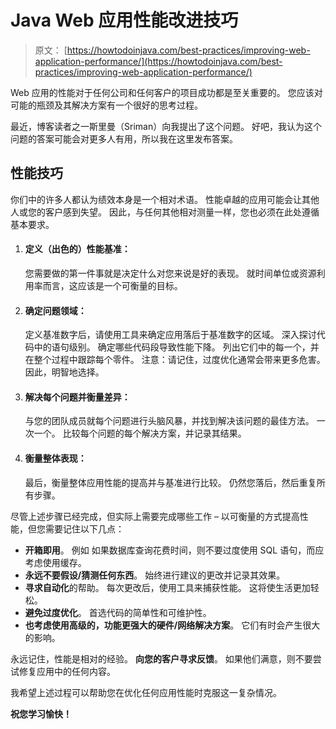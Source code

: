 # Java Web 应用性能改进技巧

> 原文： [https://howtodoinjava.com/best-practices/improving-web-application-performance/](https://howtodoinjava.com/best-practices/improving-web-application-performance/)

Web 应用的性能对于任何公司和任何客户的项目成功都是至关重要的。 您应该对可能的瓶颈及其解决方案有一个很好的思考过程。

最近，博客读者之一斯里曼（Sriman）向我提出了这个问题。 好吧，我认为这个问题的答案可能会对更多人有用，所以我在这里发布答案。

## 性能技巧

你们中的许多人都认为绩效本身是一个相对术语。 性能卓越的应用可能会让其他人或您的客户感到失望。 因此，与任何其他相对测量一样，您也必须在此处遵循基本要求。

1.  #### 定义（出色的）性能基准：

    您需要做的第一件事就是决定什么对您来说是好的表现。 就时间单位或资源利用率而言，这应该是一个可衡量的目标。

2.  #### 确定问题领域：

    定义基准数字后，请使用工具来确定应用落后于基准数字的区域。 深入探讨代码中的语句级别。 确定哪些代码段导致性能下降。 列出它们中的每一个，并在整个过程中跟踪每个零件。 注意：请记住，过度优化通常会带来更多危害。 因此，明智地选择。

3.  #### 解决每个问题并衡量差异：

    与您的团队成员就每个问题进行头脑风暴，并找到解决该问题的最佳方法。 一次一个。 比较每个问题的每个解决方案，并记录其结果。

4.  #### 衡量整体表现：

    最后，衡量整体应用性能的提高并与基准进行比较。 仍然您落后，然后重复所有步骤。

尽管上述步骤已经完成，但实际上需要完成哪些工作 – 以可衡量的方式提高性能，但您需要记住以下几点：

*   **开箱即用**。 例如 如果数据库查询花费时间，则不要过度使用 SQL 语句，而应考虑使用缓存。
*   **永远不要假设/猜测任何东西**。 始终进行建议的更改并记录其效果。
*   **寻求自动化**的帮助。 每次更改后，使用工具来捕获性能。 这将使生活更加轻松。
*   **避免过度优化**。 首选代码的简单性和可维护性。
*   **也考虑使用高级的，功能更强大的硬件/网络解决方案**。 它们有时会产生很大的影响。

永远记住，性能是相对的经验。 **向您的客户寻求反馈**。 如果他们满意，则不要尝试修复应用中的任何内容。

我希望上述过程可以帮助您在优化任何应用性能时克服这一复杂情况。

**祝您学习愉快！**